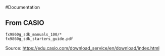 #Documentation

## From CASIO
```
fx9860g_sdk_manuals_100/*
fx9860g_sdk_starters_guide.pdf
```
Source: https://edu.casio.com/download_service/en/download/index.html